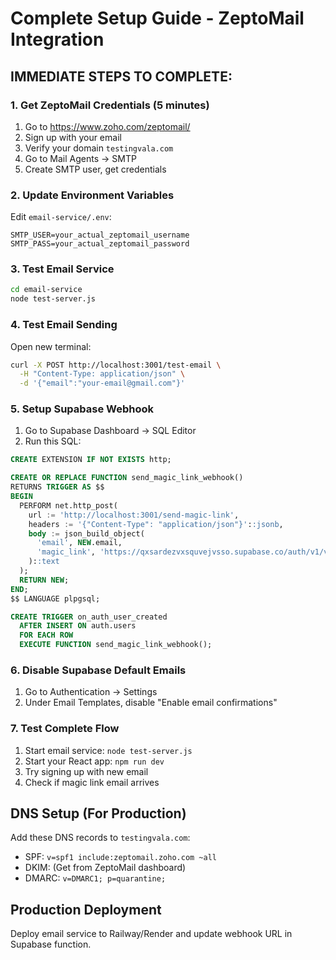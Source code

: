 # Complete Setup Guide - ZeptoMail Integration

## IMMEDIATE STEPS TO COMPLETE:

### 1. Get ZeptoMail Credentials (5 minutes)
1. Go to https://www.zoho.com/zeptomail/
2. Sign up with your email
3. Verify your domain `testingvala.com`
4. Go to Mail Agents → SMTP
5. Create SMTP user, get credentials

### 2. Update Environment Variables
Edit `email-service/.env`:
```
SMTP_USER=your_actual_zeptomail_username
SMTP_PASS=your_actual_zeptomail_password
```

### 3. Test Email Service
```bash
cd email-service
node test-server.js
```

### 4. Test Email Sending
Open new terminal:
```bash
curl -X POST http://localhost:3001/test-email \
  -H "Content-Type: application/json" \
  -d '{"email":"your-email@gmail.com"}'
```

### 5. Setup Supabase Webhook
1. Go to Supabase Dashboard → SQL Editor
2. Run this SQL:
```sql
CREATE EXTENSION IF NOT EXISTS http;

CREATE OR REPLACE FUNCTION send_magic_link_webhook()
RETURNS TRIGGER AS $$
BEGIN
  PERFORM net.http_post(
    url := 'http://localhost:3001/send-magic-link',
    headers := '{"Content-Type": "application/json"}'::jsonb,
    body := json_build_object(
      'email', NEW.email,
      'magic_link', 'https://qxsardezvxsquvejvsso.supabase.co/auth/v1/verify?token=' || NEW.confirmation_token || '&type=signup&redirect_to=http://localhost:5173'
    )::text
  );
  RETURN NEW;
END;
$$ LANGUAGE plpgsql;

CREATE TRIGGER on_auth_user_created
  AFTER INSERT ON auth.users
  FOR EACH ROW
  EXECUTE FUNCTION send_magic_link_webhook();
```

### 6. Disable Supabase Default Emails
1. Go to Authentication → Settings
2. Under Email Templates, disable "Enable email confirmations"

### 7. Test Complete Flow
1. Start email service: `node test-server.js`
2. Start your React app: `npm run dev`
3. Try signing up with new email
4. Check if magic link email arrives

## DNS Setup (For Production)
Add these DNS records to `testingvala.com`:
- SPF: `v=spf1 include:zeptomail.zoho.com ~all`
- DKIM: (Get from ZeptoMail dashboard)
- DMARC: `v=DMARC1; p=quarantine;`

## Production Deployment
Deploy email service to Railway/Render and update webhook URL in Supabase function.